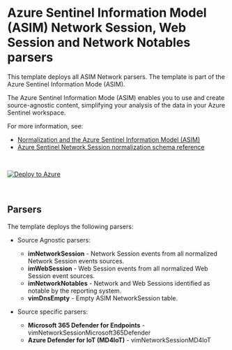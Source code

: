 # Azure Sentinel Information Model (ASIM) Network Session, Web Session and Network Notables parsers 

This template deploys all ASIM Network parsers. The template is part of the Azure Sentinel Information Mode (ASIM).

The Azure Sentinel Information Mode (ASIM) enables you to use and create source-agnostic content, simplifying your analysis of the data in your Azure Sentinel workspace.

For more information, see:

- [Normalization and the Azure Sentinel Information Model (ASIM)](https://aka.ms/AzSentinelNormalization)
- [Azure Sentinel Network Session normalization schema reference](https://aka.ms/AzSentinelNetworkSessionDoc)

<br>

[![Deploy to Azure](https://aka.ms/deploytoazurebutton)](https://aka.ms/AzSentinelNetworkSessionARM)

<br>

## Parsers

The template deploys the following parsers:

- Source Agnostic parsers:
  - **imNetworkSession** - Network Session events from all normalized Network Session events sources.
  - **imWebSession** - Web Session events from all normalized Web Session event sources.
  - **imNetworkNotables** - Network and Web Sessions identified as notable by the reporting system.
  - **vimDnsEmpty** - Empty ASIM NetworkSession table.

- Source specific parsers:
  - **Microsoft 365 Defender for Endpoints** - vimNetworkSessionMicrosoft365Defender
  - **Azure Defender for IoT (MD4IoT)** - vimNetworkSessionMD4IoT
